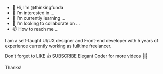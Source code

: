 - 👋 Hi, I’m @thinkingfunda
- 👀 I’m interested in ...
- 🌱 I’m currently learning ...
- 💞️ I’m looking to collaborate on ...
- 📫 How to reach me ...

I am a self-taught UI/UX designer and Front-end developer with 5 years of experience currently working as fulltime freelancer.

Don't forget to LIKE 👍 SUBSCRIBE Elegant Coder for more videos 🌱🌱

Thanks!

<!---
thinkingfunda/thinkingfunda is a ✨ special ✨ repository because its `README.md` (this file) appears on your GitHub profile.
You can click the Preview link to take a look at your changes.
--->
